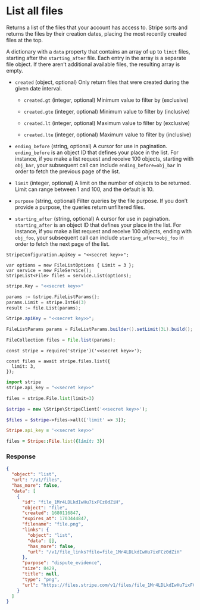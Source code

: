  # List all files

Returns a list of the files that your account has access to. Stripe sorts and returns the files by their creation dates, placing the most recently created files at the top.

A dictionary with a `data` property that contains an array of up to `limit` files, starting after the `starting_after` file. Each entry in the array is a separate file object. If there aren’t additional available files, the resulting array is empty.

- `created` (object, optional)
  Only return files that were created during the given date interval.

  - `created.gt` (integer, optional)
    Minimum value to filter by (exclusive)

  - `created.gte` (integer, optional)
    Minimum value to filter by (inclusive)

  - `created.lt` (integer, optional)
    Maximum value to filter by (exclusive)

  - `created.lte` (integer, optional)
    Maximum value to filter by (inclusive)

- `ending_before` (string, optional)
  A cursor for use in pagination. `ending_before` is an object ID that defines your place in the list. For instance, if you make a list request and receive 100 objects, starting with `obj_bar`, your subsequent call can include `ending_before=obj_bar` in order to fetch the previous page of the list.

- `limit` (integer, optional)
  A limit on the number of objects to be returned. Limit can range between 1 and 100, and the default is 10.

- `purpose` (string, optional)
  Filter queries by the file purpose. If you don’t provide a purpose, the queries return unfiltered files.

- `starting_after` (string, optional)
  A cursor for use in pagination. `starting_after` is an object ID that defines your place in the list. For instance, if you make a list request and receive 100 objects, ending with `obj_foo`, your subsequent call can include `starting_after=obj_foo` in order to fetch the next page of the list.

```dotnet
StripeConfiguration.ApiKey = "<<secret key>>";

var options = new FileListOptions { Limit = 3 };
var service = new FileService();
StripeList<File> files = service.List(options);
```

```go
stripe.Key = "<<secret key>>"

params := &stripe.FileListParams{};
params.Limit = stripe.Int64(3)
result := file.List(params);
```

```java
Stripe.apiKey = "<<secret key>>";

FileListParams params = FileListParams.builder().setLimit(3L).build();

FileCollection files = File.list(params);
```

```node
const stripe = require('stripe')('<<secret key>>');

const files = await stripe.files.list({
  limit: 3,
});
```

```python
import stripe
stripe.api_key = "<<secret key>>"

files = stripe.File.list(limit=3)
```

```php
$stripe = new \Stripe\StripeClient('<<secret key>>');

$files = $stripe->files->all(['limit' => 3]);
```

```ruby
Stripe.api_key = '<<secret key>>'

files = Stripe::File.list({limit: 3})
```

### Response

```json
{
  "object": "list",
  "url": "/v1/files",
  "has_more": false,
  "data": [
    {
      "id": "file_1Mr4LDLkdIwHu7ixFCz0dZiH",
      "object": "file",
      "created": 1680116847,
      "expires_at": 1703444847,
      "filename": "file.png",
      "links": {
        "object": "list",
        "data": [],
        "has_more": false,
        "url": "/v1/file_links?file=file_1Mr4LDLkdIwHu7ixFCz0dZiH"
      },
      "purpose": "dispute_evidence",
      "size": 8429,
      "title": null,
      "type": "png",
      "url": "https://files.stripe.com/v1/files/file_1Mr4LDLkdIwHu7ixFCz0dZiH/contents"
    }
  ]
}
```